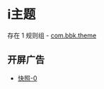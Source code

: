 # i主题

存在 1 规则组 - [com.bbk.theme](/src/apps/com.bbk.theme.ts)

## 开屏广告

- [快照-0](https://i.gkd.li/import/13438571)
